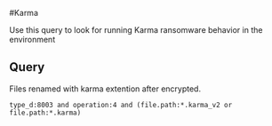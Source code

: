 #Karma

Use this query to look for running Karma ransomware behavior in the environment

## Query

Files renamed with karma extention after encrypted.

```
type_d:8003 and operation:4 and (file.path:*.karma_v2 or file.path:*.karma)
```